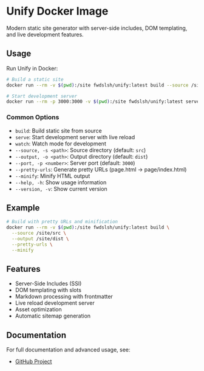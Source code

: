 # Unify Docker Image

Modern static site generator with server-side includes, DOM templating, and live development features.

## Usage

Run Unify in Docker:

```bash
# Build a static site
docker run --rm -v $(pwd):/site fwdslsh/unify:latest build --source /site/src --output /site/dist

# Start development server
docker run --rm -p 3000:3000 -v $(pwd):/site fwdslsh/unify:latest serve --source /site/dist --port 3000
```

### Common Options

- `build`: Build static site from source
- `serve`: Start development server with live reload
- `watch`: Watch mode for development
- `--source, -s <path>`: Source directory (default: `src`)
- `--output, -o <path>`: Output directory (default: `dist`)
- `--port, -p <number>`: Server port (default: `3000`)
- `--pretty-urls`: Generate pretty URLs (page.html → page/index.html)
- `--minify`: Minify HTML output
- `--help, -h`: Show usage information
- `--version, -v`: Show current version

## Example

```bash
# Build with pretty URLs and minification
docker run --rm -v $(pwd):/site fwdslsh/unify:latest build \
  --source /site/src \
  --output /site/dist \
  --pretty-urls \
  --minify
```

## Features

- Server-Side Includes (SSI)
- DOM templating with slots
- Markdown processing with frontmatter
- Live reload development server
- Asset optimization
- Automatic sitemap generation

## Documentation

For full documentation and advanced usage, see:

- [GitHub Project](https://github.com/fwdslsh/unify)
